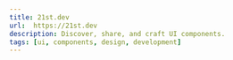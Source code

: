 ```yaml
---
title: 21st.dev
url:  https://21st.dev
description: Discover, share, and craft UI components.
tags: [ui, components, design, development]
---
```

